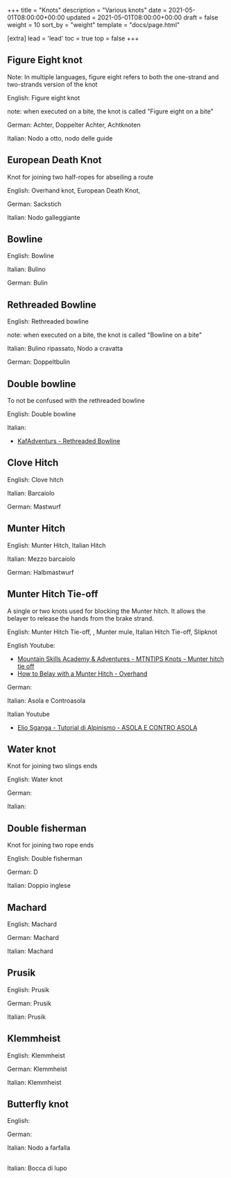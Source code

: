 +++
title = "Knots"
description = "Various knots"
date = 2021-05-01T08:00:00+00:00
updated = 2021-05-01T08:00:00+00:00
draft = false
weight = 10
sort_by = "weight"
template = "docs/page.html"

[extra]
lead = 'lead'
toc = true
top = false
+++

## Figure Eight knot

Note: In multiple languages, figure eight refers to both the one-strand and two-strands 
version of the knot

English: Figure eight knot

note: when executed on a bite, the knot is called "Figure eight on a bite"

German: Achter, Doppelter Achter, Achtknoten

Italian: Nodo a otto, nodo delle guide

## European Death Knot

Knot for joining two half-ropes for abseiling a route

English: Overhand knot, European Death Knot, 

German: Sackstich

Italian: Nodo galleggiante 

## Bowline

English: Bowline

Italian: Bulino

German: Bulin 

## Rethreaded Bowline

English: Rethreaded bowline

note: when executed on a bite, the knot is called "Bowline on a bite"

Italian: Bulino ripassato, Nodo a cravatta 

German: Doppeltbulin 

## Double bowline

To not be confused with the rethreaded bowline

English: Double bowline

Italian: 


- [KafAdventurs - Rethreaded Bowline](https://www.youtube.com/watch?v=kejD2DxAyH4&t=1s)

## Clove Hitch

English: Clove hitch

Italian: Barcaiolo

German: Mastwurf


## Munter Hitch

English: Munter Hitch, Italian Hitch

Italian: Mezzo barcaiolo

German: Halbmastwurf 


## Munter Hitch Tie-off

A single or two knots used for blocking the Munter hitch. 
It allows the belayer to release the hands from the brake strand. 

English: Munter Hitch Tie-off, , Munter mule, Italian Hitch Tie-off, Slipknot

English Youtube: 
 - [Mountain Skills Academy & Adventures - MTNTIPS Knots - Munter hitch tie off](https://www.youtube.com/watch?v=Jo0Ys3mdEqk)
 - [How to Belay with a Munter Hitch - Overhand](https://youtu.be/FMtt0K4P5D8?t=72)

German:

Italian:
 Asola e Controasola

Italian Youtube

 - [Elio Sganga - Tutorial di Alpinismo - ASOLA E CONTRO ASOLA](https://www.youtube.com/watch?v=KDs77xTAw1A)


## Water knot

Knot for joining two slings ends

English: Water knot

German: 

Italian: 

## Double fisherman

Knot for joining two rope ends

English: Double fisherman 

German: D

Italian: Doppio inglese

## Machard 

English: Machard 

German: Machard

Italian: Machard

## Prusik

English: Prusik 

German: Prusik

Italian: Prusik

## Klemmheist

English: Klemmheist 

German: Klemmheist

Italian: Klemmheist

## Butterfly knot

English:

German: 

Italian: Nodo a farfalla

##  


Italian: Bocca di lupo
